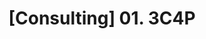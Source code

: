 ---
layout : single
title : "[Consulting] 01. 3C4P"
categories : [Consulting, ConsultingTechniques]
tag : [3C4P]
---